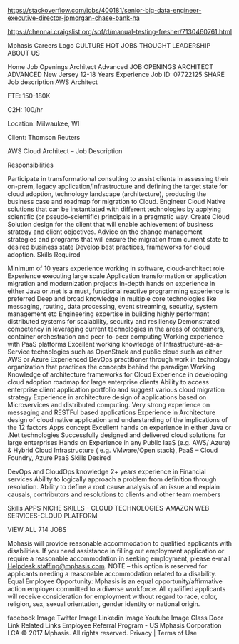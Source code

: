 


https://stackoverflow.com/jobs/400181/senior-big-data-engineer-executive-director-jpmorgan-chase-bank-na


https://chennai.craigslist.org/sof/d/manual-testing-fresher/7130460761.html






Mphasis Careers Logo
CULTURE
HOT JOBS
THOUGHT LEADERSHIP
ABOUT US
        
Home Job Openings Architect Advanced
JOB OPENINGS
ARCHITECT ADVANCED
 New Jersey 12-18 Years Experience  Job ID: 07722125  SHARE 
Job description
AWS Architect

FTE: 150-180K

C2H: 100/hr

Location: Milwaukee, WI

Client: Thomson Reuters

 

AWS Cloud Architect – Job Description

Responsibilities

Participate in transformational consulting to assist clients in assessing their on-prem, legacy application/Infrastructure and defining the target state for cloud adoption, technology landscape (architecture), producing the business case and roadmap for migration to Cloud.
Engineer Cloud Native solutions that can be instantiated with different technologies by applying scientific (or pseudo-scientific) principals in a pragmatic way.
Create Cloud Solution design for the client that will enable achievement of business strategy and client objectives.
Advice on the change management strategies and programs that will ensure the migration from current state to desired business state
Develop best practices, frameworks for cloud adoption.
Skills Required

Minimum of 10 years experience working in software, cloud-architect role
Experience executing large scale Application transformation or application migration and modernization projects
In-depth hands on experience in either Java or .net is a must, functional reactive programming experience is preferred
Deep and broad knowledge in multiple core technologies like messaging, routing, data processing, event streaming, security, system management etc
Engineering expertise in building highly performant distributed systems for scalability, security and resiliency
Demonstrated competency in leveraging current technologies in the areas of containers, container orchestration and peer-to-peer computing
Working experience with PaaS platforms
Excellent working knowledge of Infrastructure-as-a-Service technologies such as OpenStack and public cloud such as either AWS or Azure
Experienced DevOps practitioner through work in technology organization that practices the concepts behind the paradigm
Working Knowledge of architecture frameworks for Cloud
Experience in developing cloud adoption roadmap for large enterprise clients
Ability to access enterprise client application portfolio and suggest various cloud migration strategy
Experience in architecture design of applications based on Microservices and distributed computing. Very strong experience on messaging and RESTFul based applications
Experience in Architecture design of cloud native application and understanding of the implications of the 12 factors Apps concept
Excellent hands on experience in either Java or .Net technologies
Successfully designed and delivered cloud solutions for large enterprises
Hands on Experience in any Public IaaS (e.g. AWS/ Azure) & Hybrid Cloud Infrastructure ( e.g. VMware/Open stack), PaaS – Cloud Foundry, Azure PaaS
Skills Desired

DevOps and CloudOps knowledge
2+ years experience in Financial services
Ability to logically approach a problem from definition through resolution.
Ability to define a root cause analysis of an issue and explain causals, contributors and resolutions to clients and other team members
 


Skills
APPS NICHE SKILLS - CLOUD TECHNOLOGIES-AMAZON WEB SERVICES-CLOUD PLATFORM


VIEW ALL 714 JOBS

Mphasis will provide reasonable accommodation to qualified applicants with disabilities. If you need assistance in filling out employment application or require a reasonable accommodation in seeking employment, please e-mail Helpdesk.staffing@mphasis.com. NOTE – this option is reserved for applicants needing a reasonable accommodation related to a disability.
Equal Employee Opportunity:
Mphasis is an equal opportunity/affirmative action employer committed to a diverse workforce. All qualified applicants will receive consideration for employment without regard to race, color, religion, sex, sexual orientation, gender identity or national origin.

facebook Image  Twitter Image  Linkedin Image  Youtube Image  Glass Door Link
Related Links
Employee Referral Program - US
Mphasis Corporation LCA
© 2017 Mphasis. All rights reserved. Privacy | Terms of Use
